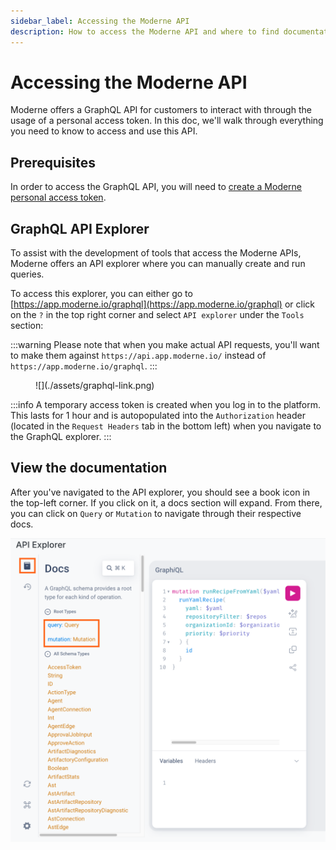 ```yaml
---
sidebar_label: Accessing the Moderne API
description: How to access the Moderne API and where to find documentation for it.
---
```


# Accessing the Moderne API

Moderne offers a GraphQL API for customers to interact with through the usage of a personal access token. In this doc, we'll walk through everything you need to know to access and use this API.

## Prerequisites

In order to access the GraphQL API, you will need to [create a Moderne personal access token](./create-api-access-tokens.md).

## GraphQL API Explorer

To assist with the development of tools that access the Moderne APIs, Moderne offers an API explorer where you can manually create and run queries.

To access this explorer, you can either go to [https://app.moderne.io/graphql](https://app.moderne.io/graphql) or click on the `?` in the top right corner and select `API explorer` under the `Tools` section:

:::warning
Please note that when you make actual API requests, you'll want to make them against `https://api.app.moderne.io/` instead of `https://app.moderne.io/graphql`.
:::

<figure>
  ![](./assets/graphql-link.png)
</figure>

:::info
A temporary access token is created when you log in to the platform. This lasts for 1 hour and is autopopulated into the `Authorization` header (located in the `Request Headers` tab in the bottom left) when you navigate to the GraphQL explorer.
:::

## View the documentation

After you've navigated to the API explorer, you should see a book icon in the top-left corner. If you click on it, a docs section will expand. From there, you can click on `Query` or `Mutation` to navigate through their respective docs.

![](./assets/graphql-documentation.png)
